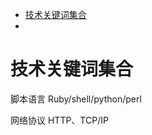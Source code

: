 <!-- TOC -->

- [技术关键词集合](#技术关键词集合)
- [](#)

<!-- /TOC -->

# 技术关键词集合

脚本语言  Ruby/shell/python/perl

网络协议  HTTP、TCP/IP

# 